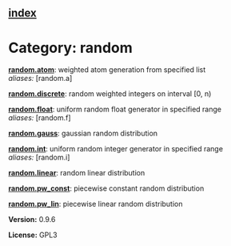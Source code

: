 [index](index.html) 
---

# Category: random




[**random.atom**](random.atom.html): weighted atom generation from specified list <br>
_aliases:_ \[random.a\]


[**random.discrete**](random.discrete.html): random weighted integers on interval [0, n) 

[**random.float**](random.float.html): uniform random float generator in specified range <br>
_aliases:_ \[random.f\]


[**random.gauss**](random.gauss.html): gaussian random distribution 

[**random.int**](random.int.html): uniform random integer generator in specified range <br>
_aliases:_ \[random.i\]


[**random.linear**](random.linear.html): random linear distribution 

[**random.pw_const**](random.pw_const.html): piecewise constant random distribution 

[**random.pw_lin**](random.pw_lin.html): piecewise linear random distribution 


**Version:** 0.9.6

**License:** GPL3
